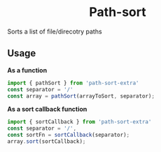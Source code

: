 <div align="center">

# Path-sort

</div>

Sorts a list of file/direcotry paths

## Usage
**As a function**
```typescript
import { pathSort } from 'path-sort-extra'
const separator = '/'
const array = pathSort(arrayToSort, separator);
```

**As a sort callback function**
```typescript
import { sortCallback } from 'path-sort-extra'
const separator = '/',
const sortFn = sortCallback(separator);
array.sort(sortCallback);
```
